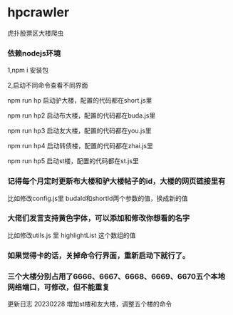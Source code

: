 # hpcrawler
虎扑股票区大楼爬虫

### 依赖nodejs环境 
1,npm i 安装包 

2,启动不同命令查看不同界面

npm run hp 启动驴大楼，配置的代码都在short.js里

npm run hp2 启动布大楼，配置的代码都在buda.js里

npm run hp3 启动友大楼，配置的代码都在you.js里

npm run hp4 启动转债楼，配置的代码都在zhai.js里

npm run hp5 启动st楼，配置的代码都在st.js里

### 记得每个月定时更新布大楼和驴大楼帖子的id，大楼的网页链接里有
比如修改config.js里 budaId和shortId两个参数的值，换成新的值

### 大佬们发言支持黄色字体，可以添加和修改你想看的名字
比如修改utils.js 里 highlightList 这个数组的值

### 如果觉得卡的话，关掉命令行界面，重新启动下就行了。
### 三个大楼分别占用了6666、6667、6668、6669、6670五个本地网络端口，可修改，但不能重复



更新日志
20230228 增加st楼和友大楼，调整五个楼的命令